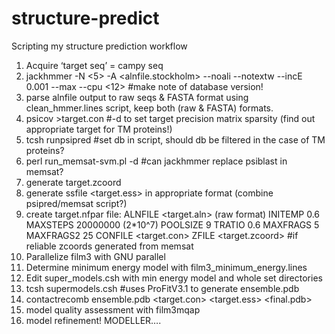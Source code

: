 structure-predict
=================

Scripting my structure prediction workflow


1.  Acquire ‘target seq’ = campy seq
2.  jackhmmer -N <5> -A <alnfile.stockholm> --noali --notextw --incE 0.001 --max --cpu <12>  <target seq> <nr fasta database> #make note of database version!
3.  parse alnfile output to raw seqs & FASTA format using clean_hmmer.lines script, keep both (raw & FASTA) formats.
4.  psicov <rawalnfile> >target.con #-d <nnn> to set target precision matrix sparsity (find out appropriate target for TM proteins!)
5.  tcsh runpsipred <target seq> #set db in script, should db be filtered in the case of TM proteins?
6.  perl run_memsat-svm.pl -d <nr> <target seq> #can jackhmmer replace psiblast in memsat?
7.  generate target.zcoord
8.  generate ssfile <target.ess> in appropriate format (combine psipred/memsat script?)
9.  create target.nfpar file:
  ALNFILE <target.aln> (raw format)
  INITEMP 0.6
  MAXSTEPS 20000000 (2*10^7)
  POOLSIZE 9
  TRATIO 0.6
  MAXFRAGS 5
  MAXFRAGS2 25
  CONFILE <target.con>
  ZFILE <target.zcoord> #if reliable zcoords generated from memsat
10. Parallelize film3 with GNU parallel
11. Determine minimum energy model with film3_minimum_energy.lines
12. Edit super_models.csh with min energy model and whole set directories
13. tcsh supermodels.csh #uses ProFitV3.1 to generate ensemble.pdb
14. contactrecomb ensemble.pdb <target.con> <target.ess> <final.pdb>
15. model quality assessment with film3mqap
16. model refinement! MODELLER….

